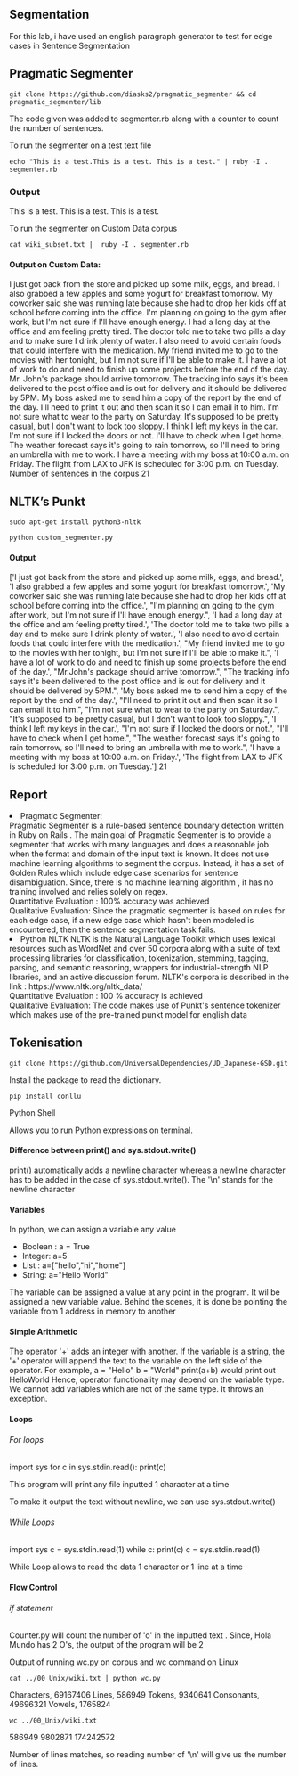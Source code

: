 ## Segmentation

For this lab, i have used an english paragraph generator to test for edge cases in Sentence Segmentation
## Pragmatic Segmenter

```
git clone https://github.com/diasks2/pragmatic_segmenter && cd pragmatic_segmenter/lib
```

The code given was added to segmenter.rb along with a counter to count the number of sentences.

To run the segmenter on a test text file

```
echo "This is a test.This is a test. This is a test." | ruby -I . segmenter.rb 
```

### Output
This is a test.
This is a test.
This is a test.


To run the segmenter on Custom Data corpus
```
cat wiki_subset.txt |  ruby -I . segmenter.rb
```
#### Output on Custom Data:
I just got back from the store and picked up some milk, eggs, and bread.
I also grabbed a few apples and some yogurt for breakfast tomorrow.
My coworker said she was running late because she had to drop her kids off at school before coming into the office.
I'm planning on going to the gym after work, but I'm not sure if I'll have enough energy.
I had a long day at the office and am feeling pretty tired.
The doctor told me to take two pills a day and to make sure I drink plenty of water.
I also need to avoid certain foods that could interfere with the medication.
My friend invited me to go to the movies with her tonight, but I'm not sure if I'll be able to make it.
I have a lot of work to do and need to finish up some projects before the end of the day.
Mr. John's package should arrive tomorrow.
The tracking info says it's been delivered to the post office and is out for delivery and it should be delivered by 5PM.
My boss asked me to send him a copy of the report by the end of the day.
I'll need to print it out and then scan it so I can email it to him.
I'm not sure what to wear to the party on Saturday.
It's supposed to be pretty casual, but I don't want to look too sloppy.
I think I left my keys in the car.
I'm not sure if I locked the doors or not.
I'll have to check when I get home.
The weather forecast says it's going to rain tomorrow, so I'll need to bring an umbrella with me to work.
I have a meeting with my boss at 10:00 a.m. on Friday.
The flight from LAX to JFK is scheduled for 3:00 p.m. on Tuesday.
Number of sentences in the corpus
21



## NLTK’s Punkt

```
sudo apt-get install python3-nltk
```

```
python custom_segmenter.py 
```
#### Output

['I just got back from the store and picked up some milk, eggs, and bread.', 'I also grabbed a few apples and some yogurt for breakfast tomorrow.', 'My coworker said she was running late because she had to drop her kids off at school before coming into the office.', "I'm planning on going to the gym after work, but I'm not sure if I'll have enough energy.", 'I had a long day at the office and am feeling pretty tired.', 'The doctor told me to take two pills a day and to make sure I drink plenty of water.', 'I also need to avoid certain foods that could interfere with the medication.', "My friend invited me to go to the movies with her tonight, but I'm not sure if I'll be able to make it.", 'I have a lot of work to do and need to finish up some projects before the end of the day.', "Mr.John's package should arrive tomorrow.", "The tracking info says it's been delivered to the post office and is out for delivery and it should be delivered by 5PM.", 'My boss asked me to send him a copy of the report by the end of the day.', "I'll need to print it out and then scan it so I can email it to him.", "I'm not sure what to wear to the party on Saturday.", "It's supposed to be pretty casual, but I don't want to look too sloppy.", 'I think I left my keys in the car.', "I'm not sure if I locked the doors or not.", "I'll have to check when I get home.", "The weather forecast says it's going to rain tomorrow, so I'll need to bring an umbrella with me to work.", 'I have a meeting with my boss at 10:00 a.m. on Friday.', 'The flight from LAX to JFK is scheduled for 3:00 p.m. on Tuesday.']
21


## Report

<li> Pragmatic Segmenter: <br/>
Pragmatic Segmenter is a rule-based sentence boundary detection written in Ruby on Rails . The main goal of Pragmatic Segmenter is to provide a segmenter that works with many languages and does a reasonable job when the format and domain of the input text is known. It does not use machine learning algorithms to segment the corpus. Instead, it has a set  of Golden Rules which include edge case scenarios for sentence disambiguation. Since, there is no machine learning algorithm , it has no training involved and relies solely on regex.
<br/>
Quantitative Evaluation : 100% accuracy was achieved <br/>
Qualitative Evaluation: Since the pragmatic segmenter is based on rules for each edge case, if a new edge case which hasn't been modeled is encountered, then the sentence segmentation task fails.
</li>
<li> Python NLTK
NLTK is the Natural Language Toolkit which uses lexical resources such as WordNet and over 50 corpora along with a suite of text processing libraries for classification, tokenization, stemming, tagging, parsing, and semantic reasoning, wrappers for industrial-strength NLP libraries, and an active discussion forum.
NLTK's corpora is described in the link : https://www.nltk.org/nltk_data/
<br/>
Quantitative Evaluation : 100 % accuracy is achieved <br/>
Qualitative Evaluation: The code makes use of Punkt's sentence tokenizer which makes use of the pre-trained punkt model for english data

</li>


## Tokenisation

```
git clone https://github.com/UniversalDependencies/UD_Japanese-GSD.git
```
Install the package to read the dictionary.
```
pip install conllu
```

Python Shell

Allows you to run Python expressions on terminal.

#### Difference between print() and sys.stdout.write()

print() automatically adds a newline character whereas a newline character has to be added in the case of sys.stdout.write(). The '\n' stands for the newline character

#### Variables
In python, we can assign a variable any value 

<ul>
    <li> Boolean : a = True </li>
    <li> Integer: a=5 </li>
    <li> List : a=["hello","hi","home"]</li>
    <li> String: a="Hello World" </li>
</ul>
The variable can be assigned a value at any point in the program.
It wil be assigned a new variable value.
Behind the scenes, it is done be pointing the variable from 1 address in memory to another

#### Simple Arithmetic
The operator '+' adds an integer with another. If the variable is a string, the '+' operator will append the text to the variable on the left side of the operator. For example,
a = "Hello"
b = "World"
print(a+b) would print out HelloWorld
Hence, operator functionality may depend on the variable type. We cannot add variables which are not of the same type. It throws an exception.

#### Loops
###### For loops
import sys
for c in sys.stdin.read():
	print(c)

This program will print any file inputted 1 character at a time

To make it output the text without newline, we can use sys.stdout.write()

###### While Loops
import sys
c = sys.stdin.read(1)
while c: 
	print(c)
	c = sys.stdin.read(1)

While Loop allows to read the data 1 character or 1 line at a time

#### Flow Control

###### if statement

Counter.py will count the number of 'o' in the inputted text .
Since, Hola Mundo has 2 O's, the output of the program will be 2

Output of running wc.py on corpus and wc command on Linux

```
cat ../00_Unix/wiki.txt | python wc.py
```
Characters,  69167406
Lines,  586949
Tokens,  9340641
Consonants,  49696321
Vowels,  1765824

```
wc ../00_Unix/wiki.txt
```
586949  9802871 174242572


Number of lines matches, so reading number of '\n' will give us the number of lines.


